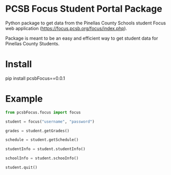 # PCSB Focus Student Portal Package

Python package to get data from the Pinellas County Schools student Focus web application 
(https://focus.pcsb.org/focus/index.php).

Package is meant to be an easy and efficient way to get student data for Pinellas County Students.

# Install
pip install pcsbFocus==0.0.1



# Example

```python
from pcsbFocus.focus import focus

student = focus("username", "password")

grades = student.getGrades()

schedule = student.getSchedule()

studentInfo = student.studentInfo()

schoolInfo = student.schooInfo()

student.quit()

```



